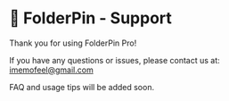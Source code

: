 <!DOCTYPE html>
<html lang="en">
<head>
  <meta charset="UTF-8">
  <title>FolderPin Support</title>
</head>
<body>
  <h1>📌 FolderPin - Support</h1>
  <p>Thank you for using FolderPin Pro!</p>
  <p>If you have any questions or issues, please contact us at: <a href="mailto:your@email.com">imemofeel@gmail.com</a></p>
  <p>FAQ and usage tips will be added soon.</p>
</body>
</html>
